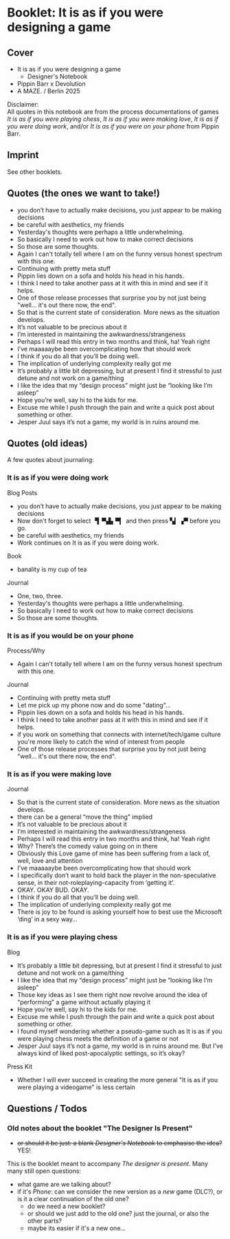# Booklet: It is as if you were designing a game

## Cover

- It is as if you were designing a game
   - Designer's Notebook
- Pippin Barr x Devolution
- A MAZE. / Berlin 2025

Disclaimer:  
All quotes in this notebook are from the process documentations of games *It is as if you were playing chess*, *It is as if you were making love*, *It is as if you were doing work*, and/or *It is as if you were on your phone* from Pippin Barr.

## Imprint

See other booklets.

## Quotes (the ones we want to take!)

- you don’t have to actually make decisions, you just appear to be making decisions
- be careful with aesthetics, my friends
- Yesterday's thoughts were perhaps a little underwhelming.
- So basically I need to work out how to make correct decisions
- So those are some thoughts.
- Again I can't totally tell where I am on the funny versus honest spectrum with this one.
- Continuing with pretty meta stuff
- Pippin lies down on a sofa and holds his head in his hands.
- I think I need to take another pass at it with this in mind and see if it helps.
- One of those release processes that surprise you by not just being "well... it's out there now, the end".
- So that is the current state of consideration. More news as the situation develops.
- It’s not valuable to be precious about it
- I’m interested in maintaining the awkwardness/strangeness
- Perhaps I will read this entry in two months and think, ha! Yeah right
- I’ve maaaaaybe been overcomplicating how that should work
- I think if you do all that you’ll be doing well.
- The implication of underlying complexity really got me
- It’s probably a little bit depressing, but at present I find it stressful to just detune and not work on a game/thing
- I like the idea that my “design process” might just be “looking like I’m asleep”
- Hope you’re well, say hi to the kids for me.
- Excuse me while I push through the pain and write a quick post about something or other.
- Jesper Juul says it’s not a game, my world is in ruins around me.

## Quotes (old ideas)

A few quotes about journaling:

### It is as if you were doing work

Blog Posts

- you don’t have to actually make decisions, you just appear to be making decisions
- Now don’t forget to select ▝▍▀▟▖▀▎ and then press ▚▎▗▀ before you go.
- be careful with aesthetics, my friends
- Work continues on It is as if you were doing work.

Book

- banality is my cup of tea
  
Journal

- One, two, three.    
- Yesterday's thoughts were perhaps a little underwhelming.
- So basically I need to work out how to make correct decisions
- So those are some thoughts.
  
### It is as if you would be on your phone

Process/Why

- Again I can't totally tell where I am on the funny versus honest spectrum with this one.

Journal

- Continuing with pretty meta stuff
- Let me pick up my phone now and do some "dating"...
- Pippin lies down on a sofa and holds his head in his hands.
- I think I need to take another pass at it with this in mind and see if it helps.
- if you work on something that connects with internet/tech/game culture you're more likely to catch the wind of interest from people
- One of those release processes that surprise you by not just being "well... it's out there now, the end".
  
### It is as if you were making love

Journal

- So that is the current state of consideration. More news as the situation develops.
- there can be a general “move the thing” implied
- It’s not valuable to be precious about it
- I’m interested in maintaining the awkwardness/strangeness
- Perhaps I will read this entry in two months and think, ha! Yeah right
- Why? There’s the comedy value going on in there
- Obviously this Love game of mine has been suffering from a lack of, well, love and attention
- I’ve maaaaaybe been overcomplicating how that should work
- I specifically don’t want to hold back the player in the non-speculative sense, in their not-roleplaying-capacity from ‘getting it’.
- OKAY. OKAY BUD. OKAY.
- I think if you do all that you’ll be doing well.
- The implication of underlying complexity really got me
- There is joy to be found is asking yourself how to best use the Microsoft ‘ding’ in a sexy way…

### It is as if you were playing chess

Blog

- It’s probably a little bit depressing, but at present I find it stressful to just detune and not work on a game/thing
- I like the idea that my “design process” might just be “looking like I’m asleep”
- Those key ideas as I see them right now revolve around the idea of “performing” a game without actually playing it
- Hope you’re well, say hi to the kids for me.
- Excuse me while I push through the pain and write a quick post about something or other.
- I found myself wondering whether a pseudo-game such as It is as if you were playing chess meets the definition of a game or not
- Jesper Juul says it’s not a game, my world is in ruins around me. But I’ve always kind of liked post-apocalyptic settings, so it’s okay?

Press Kit 

- Whether I will ever succeed in creating the more general "It is as if you were playing a videogame" is less certain

## Questions / Todos

### Old notes about the booklet "The Designer Is Present"

- ~~or should it be just: a blank *Designer's Notebook* to emphasise the idea?~~ YES!

This is the booklet meant to accompany *The designer is present*. Many many still open questions:

- what game are we talking about?
- if it's *Phone*: can we consider the new version as a _new_ game (DLC?), or is it a clear continuation of the old one?
   - do we need a new booklet?
   - or should we just add to the old one? just the journal, or also the other parts?
   - maybe its easier if it's a new one... 
